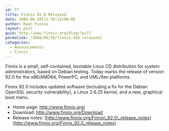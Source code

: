 ```yaml
---
id: 77
title: Finnix 92.0 Released
date: 2008-06-28T21:59:12+00:00
author: Ryan Finnie
layout: post
guid: http://www.finnix.org/blog/?p=77
permalink: /2008/06/28/finnix-920-released/
categories:
  - Announcements
  - Finnix
---
```

Finnix is a small, self-contained, bootable Linux CD distribution for system administrators, based on Debian testing. Today marks the release of version 92.0 for the x86/AMD64, PowerPC, and UML/Xen platforms.

Finnix 92.0 includes updated software (including a fix for the Debian OpenSSL security vulnerability), a Linux 2.6.25 kernel, and a new, graphical boot menu.

  * Home page: <http://www.finnix.org/>
  * Download: <http://www.finnix.org/Download>
  * Release notes: [http://www.finnix.org/Finnix\_92.0\_release_notes](http://www.finnix.org/Finnix_92.0_release_notes)
